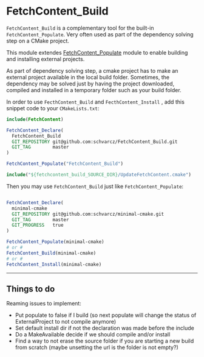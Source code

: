 # FetchContent_Build

`FetchContent_Build` is a complementary tool for the built-in `FetchContent_Populate`.
Very often used as part of the dependency solving step on a CMake project.

This module extendes [FetchContent_Populate](https://cmake.org/cmake/help/latest/module/FetchContent.html) module to enable building and installing external projects.

As part of dependency solving step, a cmake project has to make an external project available in the local build folder.
Sometimes, the dependency may be solved just by having the project downloaded, compiled and installed in a temporary folder such as your build folder.

In order to use `FecthContent_Build` and `FecthContent_Install` , add this snippet code to your `CMakeLists.txt`:

```cmake
include(FetchContent)

FetchContent_Declare(
  FetchContent_Build
  GIT_REPOSITORY git@github.com:schvarcz/FetchContent_Build.git
  GIT_TAG        master
)

FetchContent_Populate("FetchContent_Build")

include("${fetchcontent_build_SOURCE_DIR}/UpdateFetchContent.cmake")
```

Then you may use `FetchContent_Build` just like `FetchContent_Populate`:

```cmake

FetchContent_Declare(
  minimal-cmake
  GIT_REPOSITORY git@github.com:schvarcz/minimal-cmake.git
  GIT_TAG        master
  GIT_PROGRESS   true
)

FetchContent_Populate(minimal-cmake)
# or #
FetchContent_Build(minimal-cmake)
# or #
FetchContent_Install(minimal-cmake)
```

----

## Things to do

Reaming issues to implement:

- Put populate to false if I build (so next populate will change the status of ExternalProject to not compile anymore)
- Set default install dir if not the declaration was made before the include
- Do a MakeAvailable decide if we should compile and/or install
- Find a way to not erase the source folder if you are starting a new build from scratch (maybe unsetting the url is the folder is not empty?)
